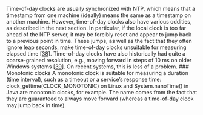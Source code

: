 
Time-of-day clocks are usually synchronized with NTP, which means that a timestamp from one machine
(ideally) means the same as a timestamp on another machine. However, time-of-day clocks also have
various oddities, as described in the next section. In particular, if the local clock is too far
ahead of the NTP server, it may be forcibly reset and appear to jump back to a previous point in
time. These jumps, as well as the fact that they often ignore leap seconds, make time-of-day clocks
unsuitable for measuring elapsed time
[[38](ch08.html#GrahamCumming2017db)]. Time-of-day clocks have also historically had quite a coarse-grained resolution, e.g., moving forward
in steps of 10 ms on older Windows systems
[[39](ch08.html#Holmes2006uj)]. On recent systems, this is less of a problem. ### Monotonic clocks 
A monotonic clock is suitable for measuring a duration (time interval), such as a timeout or a
service’s response time: clock_gettime(CLOCK_MONOTONIC) on Linux and
System.nanoTime() in Java are monotonic clocks, for example. The name comes from the fact that they are
guaranteed to always move forward (whereas a time-of-day clock may jump back in time).